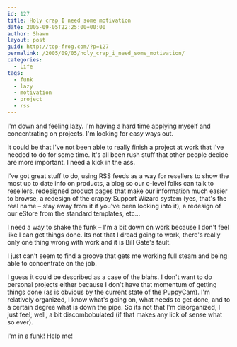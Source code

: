 ```yaml
---
id: 127
title: Holy crap I need some motivation
date: 2005-09-05T22:25:00+00:00
author: Shawn
layout: post
guid: http://top-frog.com/?p=127
permalink: /2005/09/05/holy_crap_i_need_some_motivation/
categories:
  - Life
tags:
  - funk
  - lazy
  - motivation
  - project
  - rss
---
```

I'm down and feeling lazy. I'm having a hard time applying myself and concentrating on projects. I'm looking for easy ways out.

It could be that I've not been able to really finish a project at work that I've needed to do for some time. It's all been rush stuff that other people decide are more important. I need a kick in the ass.

<!--more-->

I've got great stuff to do, using RSS feeds as a way for resellers to show the most up to date info on products, a blog so our c-level folks can talk to resellers, redesigned product pages that make our information much easier to browse, a redesign of the crappy Support Wizard system (yes, that's the real name – stay away from it if you've been looking into it), a redesign of our eStore from the standard templates, etc… 

I need a way to shake the funk – I'm a bit down on work because I don't feel like I can get things done. Its not that I dread going to work, there's really only one thing wrong with work and it is Bill Gate's fault. 

I just can't seem to find a groove that gets me working full steam and being able to concentrate on the job.

I guess it could be described as a case of the blahs. I don't want to do personal projects either because I don't have that momentum of getting things done (as is obvious by the current state of the PuppyCam). I'm relatively organized, I know what's going on, what needs to get done, and to a certain degree what is down the pipe. So its not that I'm disorganized, I just feel, well, a bit discombobulated (if that makes any lick of sense what so ever).

I'm in a funk! Help me!